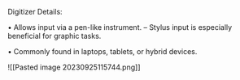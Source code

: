 Digitizer Details: 

• Allows input via a pen-like instrument. 
– Stylus input is especially beneficial for graphic tasks. 

• Commonly found in laptops, tablets, or hybrid devices.

![[Pasted image 20230925115744.png]]